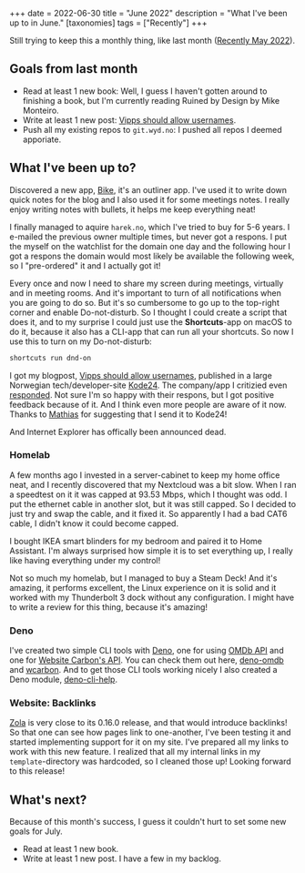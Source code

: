 +++
date = 2022-06-30
title = "June 2022"
description = "What I've been up to in June."
[taxonomies]
tags = ["Recently"]
+++

Still trying to keep this a monthly thing, like last month
([Recently May 2022](@/blog/2022-05-24-recently-may-2022.md)).

## Goals from last month

- Read at least 1 new book: Well, I guess I haven't gotten around to finishing a
  book, but I'm currently reading Ruined by Design by Mike Monteiro.
- Write at least 1 new post: [Vipps should allow usernames][vipps-post].
- Push all my existing repos to `git.wyd.no`: I pushed all repos I deemed
  apporiate.

## What I've been up to?

Discovered a new app, [Bike][bike], it's an outliner app. I've used it to write
down quick notes for the blog and I also used it for some meetings notes. I
really enjoy writing notes with bullets, it helps me keep everything neat!

I finally managed to aquire `harek.no`, which I've tried to buy for 5-6 years. I
e-mailed the previous owner multiple times, but never got a respons. I put the
myself on the watchlist for the domain one day and the following hour I got a
respons the domain would most likely be available the following week, so I
"pre-ordered" it and I actually got it!

Every once and now I need to share my screen during meetings, virtually and in
meeting rooms. And it's important to turn of all notifications when you are
going to do so. But it's so cumbersome to go up to the top-right corner and
enable Do-not-disturb. So I thought I could create a script that does it, and to
my surprise I could just use the **Shortcuts**-app on macOS to do it, because it
also has a CLI-app that can run all your shortcuts. So now I use this to turn on
my Do-not-disturb:

```sh
shortcuts run dnd-on
```

I got my blogpost, [Vipps should allow usernames][vipps-post], published in a
large Norwegian tech/developer-site [Kode24][kode24]. The company/app I
critizied even [responded][kode24-respons]. Not sure I'm so happy with their
respons, but I got positive feedback because of it. And I think even more people
are aware of it now. Thanks to [Mathias][mathias] for suggesting that I send it
to Kode24!

And Internet Explorer has offically been announced dead.

### Homelab

A few months ago I invested in a server-cabinet to keep my home office neat, and
I recently discovered that my Nextcloud was a bit slow. When I ran a speedtest
on it it was capped at 93.53 Mbps, which I thought was odd. I put the ethernet
cable in another slot, but it was still capped. So I decided to just try and
swap the cable, and it fixed it. So apparently I had a bad CAT6 cable, I didn't
know it could become capped.

I bought IKEA smart blinders for my bedroom and paired it to Home Assistant. I'm
always surprised how simple it is to set everything up, I really like having
everything under my control!

Not so much my homelab, but I managed to buy a Steam Deck! And it's amazing, it
performs excellent, the Linux experience on it is solid and it worked with my
Thunderbolt 3 dock without any configuration. I might have to write a review for
this thing, because it's amazing!

### Deno

I've created two simple CLI tools with [Deno][deno], one for using [OMDb
API][omdb_api] and one for [Website Carbon's API][wcarbon_api]. You can check
them out here, [deno-omdb][deno-omdb] and [wcarbon][wcarbon]. And to get those
CLI tools working nicely I also created a Deno module,
[deno-cli-help][deno-cli-help].

### Website: Backlinks

[Zola][zola] is very close to its 0.16.0 release, and that would introduce
backlinks! So that one can see how pages link to one-another, I've been testing
it and started implementing support for it on my site. I've prepared all my
links to work with this new feature. I realized that all my internal links in my
`template`-directory was hardcoded, so I cleaned those up! Looking forward to
this release!

## What's next?

Because of this month's success, I guess it couldn't hurt to set some new goals
for July.

- Read at least 1 new book.
- Write at least 1 new post. I have a few in my backlog.

[bike]: https://www.hogbaysoftware.com/bike/
[vipps-post]: @/blog/2022-05-30-vipps-should-allow-usernames.md
[kode24]:
  https://www.kode24.no/artikkel/vipps-kan-fortsatt-avslore-hemmelige-telefonnummer-na-etterlyser-utvikler-brukernavn/76237055
[kode24-respons]:
  https://www.kode24.no/artikkel/vipps-jobber-med-losninger-for-anonyme-brukere-vi-har-ikke-knekt-koden-enna/76289259
[mathias]: https://mathiash98.github.io/
[deno]: https://deno.land
[omdb_api]: https://www.omdbapi.com/
[deno-omdb]: https://github.com/timharek/deno-omdb/
[wcarbon]: https://github.com/timharek/wcarbon/
[wcarbon_api]: https://api.websitecarbon.com/
[deno-cli-help]: https://deno.land/x/deno_cli_help
[zola]: https://getzola.com
